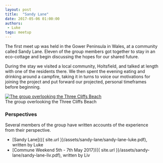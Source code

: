 ```yaml
---
layout: post
title:  "Sandy Lane"
date: 2017-05-06 01:00:00
authors:
 - Luke
tags: meetup
---
```


The first meet up was held in the Gower Peninsula in Wales, at a community called Sandy Lane. Eleven of the group members got together to stay in an eco-cottage and begin discussing the hopes for our shared future.

During the stay we visited a local community, Holtsfield, and talked at length with one of the residents there. We then spent the evening eating and drinking around a campfire, taking it in turns to voice our motivations for joining the project and put forward our projected, personal timeframes before beginning.

<div class="img-container">
  <a href="{{ site.url }}/assets/images/sandy-lane.jpg">
    <img src="{{ site.url }}/assets/images/sandy-lane.jpg" title="The group overlooking the Three Cliffs Beach" />
  </a>
  <div class="img-description">The group overlooking the Three Cliffs Beach</div>
</div>

### Perspectives

Several members of the group have written accounts of the experience from their perspective.

* [Sandy Lane]({{ site.url }}/assets/sandy-lane/sandy-lane-luke.pdf), written by Luke
* [Commune Weekend 5th - 7th May 2017]({{ site.url }}/assets/sandy-lane/sandy-lane-liv.pdf), written by Liv
